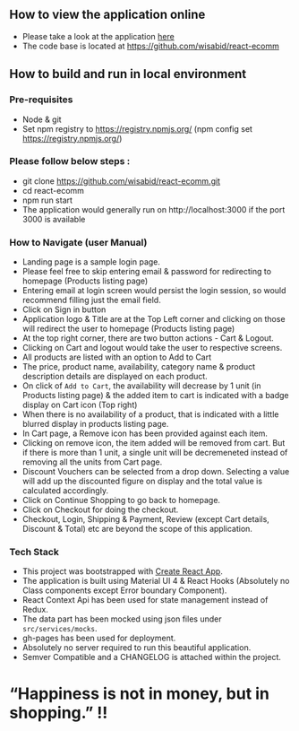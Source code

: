 ## How to view the application online
- Please take a look at the application [here](https://wisabid.github.io/react-ecomm/)   
- The code base is located at https://github.com/wisabid/react-ecomm  

## How to build and run in local environment
### Pre-requisites
- Node & git
- Set npm registry to https://registry.npmjs.org/ (npm config set https://registry.npmjs.org/)  

### Please follow below steps :  
- git clone https://github.com/wisabid/react-ecomm.git  
- cd react-ecomm  
- npm run start
- The application would generally run on http://localhost:3000 if the port 3000 is available  

### How to Navigate (user Manual)  
- Landing page is a sample login page.  
- Please feel free to skip entering email & password for redirecting to homepage (Products listing page)  
- Entering email at login screen would persist the login session, so would recommend filling just the email field.  
- Click on Sign in button  
- Application logo & Title are at the Top Left corner and clicking on those will redirect the user to homepage (Products listing page)  
- At the top right corner, there are two button actions - Cart & Logout.  
- Clicking on Cart and logout would take the user to respective screens.
- All products are listed with an option to Add to Cart  
- The price, product name, availability, category name & product description details are displayed on each product.  
- On click of `Add to Cart`, the availability will decrease by 1 unit (in Products listing page) & the added item to cart is indicated with a badge display on Cart icon (Top right)  
- When there is no availability of a product, that is indicated with a little blurred display in products listing page.  
- In Cart page, a Remove icon has been provided against each item.  
- Clicking on remove icon, the item added will be removed from cart. But if there is more than 1 unit, a single unit will be decremeneted instead of removing all the units from Cart page.  
- Discount Vouchers can be selected from a drop down. Selecting a value will add up the discounted figure on display and the total value is calculated accordingly.
- Click on Continue Shopping to go back to homepage.  
- Click on Checkout for doing the checkout.  
- Checkout, Login, Shipping & Payment, Review (except Cart details, Discount & Total) etc are beyond the scope of this application.  

### Tech Stack
- This project was bootstrapped with [Create React App](https://github.com/facebook/create-react-app).
- The application is built using Material UI 4 & React Hooks (Absolutely no Class components except Error boundary Component).  
- React Context Api has been used for state management instead of Redux. 
- The data part has been mocked using json files under `src/services/mocks`.  
- gh-pages has been used for deployment.  
- Absolutely no server required to run this beautiful application.  
- Semver Compatible and a CHANGELOG is attached within the project.

# “Happiness is not in money, but in shopping.” !!


